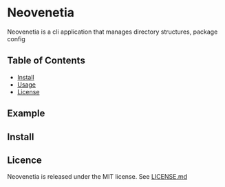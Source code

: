 # Neovenetia
Neovenetia is a cli application that manages directory structures, package config

## Table of Contents
- [Install](##Install)
- [Usage](##Usage)
- [License](##License)

## Example

## Install

## Licence  
Neovenetia is released under the MIT license. See [LICENSE.md](LICENSE.md)